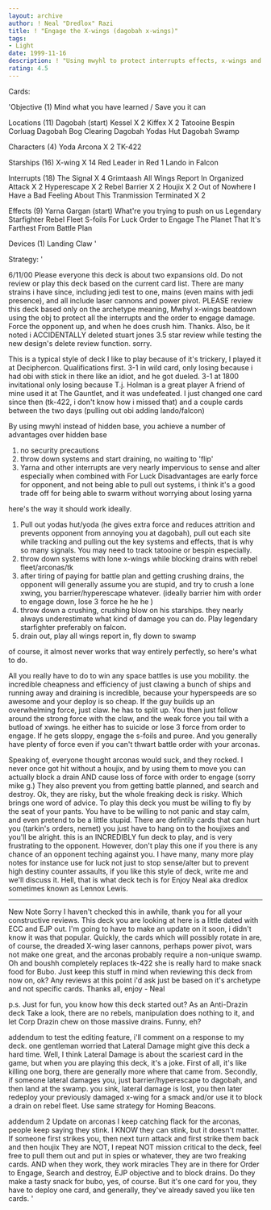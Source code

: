 ```yaml
---
layout: archive
author: ! Neal "Dredlox" Razi
title: ! "Engage the X-wings (dagobah x-wings)"
tags:
- Light
date: 1999-11-16
description: ! "Using mwyhl to protect interrupts effects, x-wings and order to engage with some tricky twists."
rating: 4.5
---
```

Cards: 

'Objective (1)
Mind what you have learned / Save you it can

Locations (11)
Dagobah (start)
Kessel	   X 2
Kiffex	   X 2
Tatooine
Bespin
Corluag
Dagobah Bog Clearing
Dagobah Yodas Hut
Dagobah Swamp

Characters (4)
Yoda
Arcona	  X 2
TK-422

Starships (16)
X-wing	  X 14
Red Leader in Red 1
Lando in Falcon

Interrupts (18)
The Signal    X 4
Grimtaash
All Wings Report In
Organized Attack   X 2
Hyperescape	 X 2
Rebel Barrier	 X 2
Houjix		 X 2
Out of Nowhere
I Have a Bad Feeling About This
Tranmission Terminated	  X 2

Effects (9)
Yarna Gargan (start)
What're you trying to push on us
Legendary Starfighter
Rebel Fleet
S-foils
For Luck
Order to Engage
The Planet That It's Farthest From
Battle Plan

Devices (1)
Landing Claw
'

Strategy: '

6/11/00  Please everyone this deck is about two expansions old.  Do not review or play this deck based on the current card list.  There are many strains i have since, including jedi test to one, mains (even mains with jedi presence), and all include laser cannons and power pivot.  PLEASE review this deck based only on the archetype meaning, Mwhyl x-wings beatdown using the obj to protect all the interrupts and the order to engage damage.  Force the opponent up, and when he does crush him.  Thanks.  Also, be it noted i ACCIDENTALLY deleted stuart jones 3.5 star review while testing the new design's delete review function.  sorry.

This is a typical style of deck I like to play because of it's trickery, I played it at Deciphercon.  Qualifications first.  3-1 in wild card, only losing because i had obi with stick in there like an idiot, and he got dueled.  3-1 at 1800 invitational only losing because T.j. Holman is a great player  A friend of mine used it at The Gauntlet, and it was undefeated.  I just changed one card since then (tk-422, i don't know how i missed that) and a couple cards between the two days (pulling out obi adding lando/falcon)

By using mwyhl instead of hidden base, you achieve a number of advantages over hidden base
1) no security precautions
2) throw down systems and start draining, no waiting to 'flip'
3) Yarna and other interrupts are very nearly impervious to sense and alter especially when combined with For Luck
Disadvantages are early force for opponent, and not being able to pull out systems, i think it's a good trade off for being able to swarm without worrying about losing yarna

here's the way it should work ideally.
1) Pull out yodas hut/yoda (he gives extra force and reduces attrition and prevents opponent from annoying you at dagobah), pull out each site while tracking and pulling out the key systems and effects, that is why so many signals.  You may need to track tatooine or bespin especially.
2) throw down systems with lone x-wings while blocking drains with rebel fleet/arconas/tk
3) after tiring of paying for battle plan and getting crushing drains, the opponent will generally assume you are stupid, and try to crush a lone xwing, you barrier/hyperescape whatever. (ideally barrier him with order to engage down, lose 3 force he he he )
4) throw down a crushing, crushing blow on his starships.  they nearly always underestimate what kind of damage you can do.  Play legendary starfighter preferably on falcon.
5) drain out, play all wings report in, fly down to swamp

of course, it almost never works that way entirely perfectly, so here's what to do.

All you really have to do to win any space battles
is use you mobility.  the incredible cheapness and efficiency of just clawing a bunch of ships and running away and draining is incredible, because your hyperspeeds are so awesome and your deploy is so cheap.  If the guy builds up an overwhelming force, just claw.  he has to split up.  You then just follow around the strong force with the claw, and the weak force you tail with a butload of xwings.  he either has to suicide or lose 3 force from order to engage.  If he gets sloppy, engage the s-foils and puree.  And you generally have plenty of force even if you can't thwart battle order with your arconas.

Speaking of, everyone thought arconas would suck, and they rocked.  I never once got hit without a houjix, and by using them to move you can actually block a drain AND cause loss of force with order to engage (sorry mike g.)  They also prevent you from getting battle planned, and search and destroy.  Ok, they are risky, but the whole freaking deck is risky.  Which brings one word of advice.  To play this deck you must be willing to fly by the seat of your pants.  You have to be willing to not panic and stay calm, and even pretend to be a little stupid.	There are defintily cards that can hurt you (tarkin's orders, nemet) you just have to hang on to the houjixes and you'll be alright.	this is an INCREDIBLY fun deck to play, and is very frustrating to the opponent.  However, don't play this one if you there is any chance of an opponent teching against you.	I have many, many more play notes for instance use for luck not just to stop sense/alter but to prevent high destiny counter assaults, if you like this style of deck, write me and we'll discuss it.	Hell, that is what deck tech is for
Enjoy
Neal aka dredlox  sometimes known as Lennox Lewis.

---------------------
New Note  Sorry I haven't checked this in awhile, thank you for all your constructive reviews.  This deck you are looking at here is a little dated with ECC and EJP out.  I'm going to have to make an update on it soon, i didn't know it was that popular.  Quickly, the cards which will possibly rotate in are, of course, the dreaded X-wing laser cannons, perhaps power pivot, wars not make one great, and the arconas probably require a non-unique swamp.  Oh and boushh completely replaces tk-422 she is really hard to make snack food for Bubo.  Just keep this stuff in mind when reviewing this deck from now on, ok?  Any reviews at this point i'd ask just be based on it's archetype and not specific cards.  Thanks all, enjoy - Neal

p.s. Just for fun, you know how this deck started out?	As an Anti-Drazin deck  Take a look, there are no rebels, manipulation does nothing to it, and let Corp Drazin chew on those massive drains.  Funny, eh?

addendum  to test the editing feature, i'll comment on a response to my deck.  one gentleman worried that Lateral Damage might give this deck a hard time.  Well, I think Lateral Damage is about the scariest card in the game, but when you are playing this deck, it's a joke.  First of all, it's like killing one borg, there are generally more where that came from.  Secondly, if someone lateral damages you, just barrier/hyperescape to dagobah, and then land at the swamp.  you sink, lateral damage is lost, you then later redeploy your previously damaged x-wing for a smack and/or use it to block a drain on rebel fleet.  Use same strategy for Homing Beacons.

addendum 2 Update on arconas	I keep catching flack for the arconas, people keep saying they stink.  I KNOW they can stink, but it doesn't matter.  If someone first strikes you, then next turn attack and first strike them back and then houjix  They are NOT, I repeat NOT mission critical to the deck, feel free to pull them out and put in spies or whatever, they are two freaking cards.  AND when they work, they work miracles  They are in there for Order to Engage, Search and destroy, EJP objective and to block drains.  Do they make a tasty snack for bubo, yes, of course.  But it's one card for you, they have to deploy one card, and generally, they've already saved you like ten cards.     '